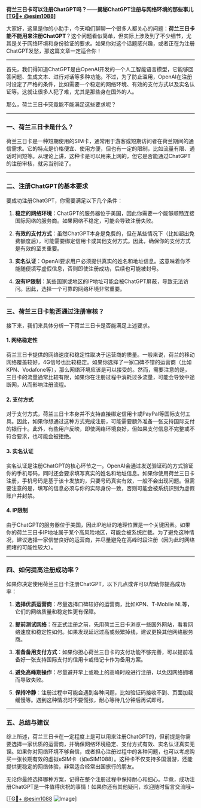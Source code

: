 **荷兰三日卡可以注册ChatGPT吗？——揭秘ChatGPT注册与网络环境的那些事儿[[TG💪+ @esim1088](https://t.me/s/esim1088)]**

大家好，这里是你的小助手，今天咱们聊聊一个很多人都关心的问题：**荷兰三日卡能不能用来注册ChatGPT**？这个问题看似简单，但实际上涉及到了不少细节，尤其是关于网络环境和身份验证的要求。如果你对这个话题感兴趣，或者正在为注册ChatGPT发愁，那这篇文章一定适合你！

---

首先，我们得知道ChatGPT是由OpenAI开发的一个人工智能语言模型，它能够回答问题、生成文本、进行对话等多种功能。不过，为了防止滥用，OpenAI在注册时设定了严格的条件，比如需要一个稳定的网络环境、有效的支付方式以及实名认证等。这就让很多人犯了难，尤其是那些身在国外的人。

那么，荷兰三日卡究竟能不能满足这些要求呢？

---

### **一、荷兰三日卡是什么？**

荷兰三日卡是一种短期使用的SIM卡，通常用于游客或短期访问者在荷兰期间的通信需求。它的特点是价格便宜、使用方便，但也有一定的限制，比如流量有限、通话时间短等。从理论上讲，这种卡是可以用来上网的，但它是否能通过ChatGPT的注册审核，就另当别论了。

---

### **二、注册ChatGPT的基本要求**

要成功注册ChatGPT，你需要满足以下几个条件：

1. **稳定的网络环境**：ChatGPT的服务器位于美国，因此你需要一个能够顺畅连接国际网络的服务商。如果网络不稳定，可能会导致注册失败。
   
2. **有效的支付方式**：虽然ChatGPT本身是免费的，但在某些情况下（比如超出免费额度后），可能需要绑定信用卡或其他支付方式。因此，确保你的支付方式是有效的至关重要。

3. **实名认证**：OpenAI要求用户必须提供真实的姓名和地址信息。这意味着你不能随便填写虚假信息，否则即使注册成功，后续也可能被封号。

4. **没有IP限制**：某些国家或地区的IP地址可能会被ChatGPT屏蔽，导致无法访问。因此，选择一个可靠的网络环境非常重要。

---

### **三、荷兰三日卡能否通过注册审核？**

接下来，我们来具体分析一下荷兰三日卡是否能满足上述要求。

#### 1. 网络稳定性

荷兰三日卡提供的网络速度和稳定性取决于运营商的质量。一般来说，荷兰的移动网络覆盖较好，4G信号也比较稳定。如果你选择了一家口碑不错的运营商（比如KPN、Vodafone等），那么网络环境应该是可以接受的。然而，需要注意的是，三日卡的流量通常比较有限，如果你在注册过程中消耗过多流量，可能会导致中途断网，从而影响注册流程。

#### 2. 支付方式

对于支付方式，荷兰三日卡本身并不支持直接绑定信用卡或PayPal等国际支付工具。因此，如果你想通过这种方式完成注册，可能需要额外准备一张支持国际支付的银行卡。此外，有些用户反映，即使网络环境良好，但如果支付信息不完整或不符合要求，也可能会被拒绝。

#### 3. 实名认证

实名认证是注册ChatGPT的核心环节之一。OpenAI会通过发送验证码的方式验证你的手机号码，同时还会要求填写真实的姓名和地址信息。如果你使用荷兰三日卡注册，手机号码是基于该卡发放的，只要号码真实有效，一般不会出现问题。但需要注意的是，填写的信息必须与你的实际身份一致，否则可能会被系统识别为虚假账户并封禁。

#### 4. IP限制

由于ChatGPT的服务器位于美国，因此IP地址的地理位置是一个关键因素。如果你的荷兰三日卡IP地址属于某个高风险地区，可能会被系统拦截。为了避免这种情况，建议选择一家信誉良好的运营商，并尽量避免在高峰时段注册（因为此时网络拥堵的可能性较大）。

---

### **四、如何提高注册成功率？**

如果你决定使用荷兰三日卡注册ChatGPT，以下几点或许可以帮助你提高成功率：

1. **选择优质运营商**：尽量选择口碑较好的运营商，比如KPN、T-Mobile NL等，它们的网络质量和稳定性更有保障。
   
2. **提前测试网络**：在正式注册之前，先用荷兰三日卡浏览一些国外网站，看看网络速度和稳定性如何。如果发现延迟过高或频繁掉线，建议更换其他网络服务商。

3. **准备备用支付方式**：如果你担心荷兰三日卡的支付功能不够完善，可以提前准备好一张支持国际支付的信用卡或借记卡作为备用方案。

4. **避免高峰期操作**：尽量避开早上或晚上的高峰时段进行注册，以免因网络拥堵而导致失败。

5. **保持冷静**：注册过程中可能会遇到各种问题，比如验证码接收不到、页面加载缓慢等。遇到这种情况时不要慌张，耐心等待几分钟后再试即可。

---

### **五、总结与建议**

综上所述，荷兰三日卡在一定程度上是可以用来注册ChatGPT的，但前提是你需要选择一家优质的运营商，并确保网络环境稳定、支付方式有效、实名认证真实无误。如果你对网络环境不够自信，或者担心注册过程中的各种问题，也可以考虑购买一张长期有效的虚拟eSIM卡（如eSIM1088）。这种卡不仅支持多国漫游，还能提供更稳定的网络体验，非常适合经常出国旅行的朋友。

无论你最终选择哪种方案，记得在整个注册过程中保持耐心和细心。毕竟，成功注册ChatGPT是一件值得庆祝的事情！如果你还有其他疑问，欢迎随时留言交流哦~

[[TG💪+ @esim1088](https://t.me/s/esim1088) ![Image](https://i.postimg.cc/4NQfJmqS/Snipaste-2025-05-13-00-14-12.png)]